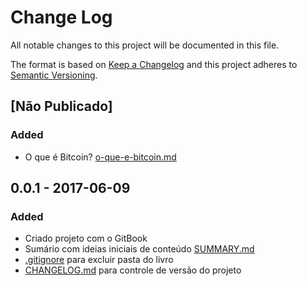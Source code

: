 # Change Log

All notable changes to this project will be documented in this file.

The format is based on [Keep a Changelog](http://keepachangelog.com/)
and this project adheres to [Semantic Versioning](http://semver.org/).

## [Não Publicado]

### Added

- O que é Bitcoin? [o-que-e-bitcoin.md](o-que-e-bitcoin.md)

## 0.0.1 - 2017-06-09

### Added

- Criado projeto com o GitBook
- Sumário com ideias iniciais de conteúdo [SUMMARY.md](SUMMARY.md)
- [.gitignore](.gitignore) para excluir pasta do livro
- [CHANGELOG.md](CHANGELOG.md) para controle de versão do projeto